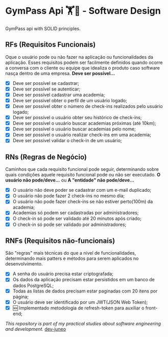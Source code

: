 # GymPass Api 🏋️💪 - Software Design

GymPass api with SOLID principles.

## RFs (Requisitos Funcionais)

Oque o usuário pode ou não fazer na aplicação ou funcionalidades da aplicação. Esses requisitos podem
ser facilmente definidos quando ocorre a conversa com o cliente ou equipe que idealiza o produto caso
software nasça dentro de uma empresa. **Deve ser possível...**

- [x] Deve ser possível se cadastrar;
- [x] Deve ser possível se autenticar;
- [x] Deve ser possível cadastrar uma academia;
- [x] Deve ser possível obter o perfil de um usuário logado;
- [x] Deve ser possível obter o número de check-ins realizados pelo usuário logado;
- [x] Deve ser possível o usuário obter seu histórico de check-ins;
- [x] Deve ser possível o usuário buscar academias próximas (até 10km);
- [x] Deve ser possível o usuário buscar academias pelo nome;
- [x] Deve ser possível o usuário realizar check-ins em uma academia;
- [x] Deve ser possível validar o check-in de um usuário;

## RNs (Regras de Negócio)

Caminhos que cada requisito funcional pode seguir, determinando sobre quais condições aquele
requisito funcional pode ou não ser executado. **O usuário não pode/deve...** ou **A "entidade" não pode/deve...**

- [x] O usuário não deve poder se cadastrar com um e-mail duplicado;
- [x] O usuário não pode fazer 2 check-ins no mesmo dia;
- [x] O usuário não pode fazer check-ins se não estiver perto(100m) da academia;
- [x] Academias só podem ser cadastradas por administradores;
- [x] O check-in só pode ser validado até 20 minutos após criado;
- [x] O check-in só pode ser validado por administradores;

## RNFs (Requisitos não-funcionais)

São "regras" mais técnicas do que a nível de funcionalidades, determinando mais patters e métodos
para serem aplicados no desenvolvimento.

- [x] A senha do usuário precisa estar criptografada;
- [x] Os dados da aplicação precisam estar persistidos em um banco de dados PostgreSQL;
- [x] Todas as listas de dados precisam estar paginadas com 20 itens por página;
- [x] O usuário deve ser identificado por um JWT(JSON Web Token);
- [x] 🆕 Implementado metodologia de refresh-token para auxiliar o front-end;

_This repository is part of my practical studies about software engineering and development._
[dev-juneo](https://github.com/adairjuneo)
